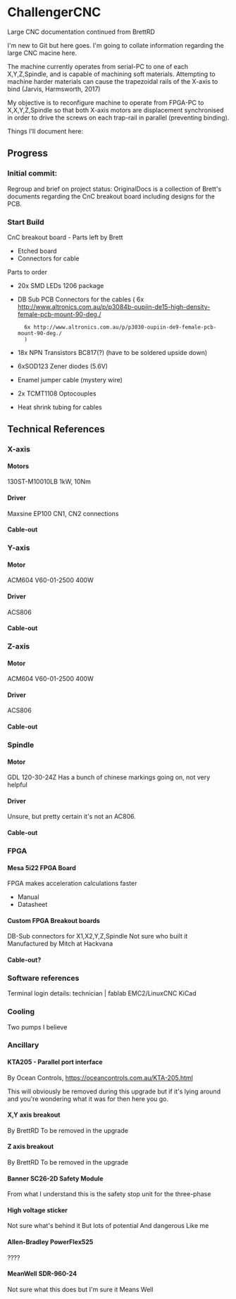 # ChallengerCNC
Large CNC documentation continued from BrettRD

I'm new to Git but here goes. I'm going to collate information regarding the large CNC macine here.

The machine currently operates from serial-PC to one of each X,Y,Z,Spindle, and is capable of machining soft materials. Attempting to machine harder materials can cause the trapezoidal rails of the X-axis to bind (Jarvis, Harmsworth, 2017)

My objective is to reconfigure machine to operate from FPGA-PC to X,X,Y,Z,Spindle so that both X-axis motors are displacement synchronised in order to drive the screws on each trap-rail in parallel (preventing binding).

Things I'll document here:

## Progress
### Initial commit: 

Regroup and brief on project status: 
OriginalDocs is a collection of Brett's documents regarding the CnC breakout board including designs for the PCB.

### Start Build 

CnC breakout board - 
Parts left by Brett
+ Etched board
+ Connectors for cable


Parts to order
+ 20x SMD LEDs 1206 package
+ DB Sub PCB Connectors for the cables 
		(
		6x http://www.altronics.com.au/p/p3084b-oupiin-de15-high-density-female-pcb-mount-90-deg./
 
		6x http://www.altronics.com.au/p/p3030-oupiin-de9-female-pcb-mount-90-deg./
		)
+ 18x NPN Transistors BC817(?) (have to be soldered upside down)
+ 6xSOD123 Zener diodes (5.6V)
+ Enamel jumper cable (mystery wire)
+ 2x TCMT1108 Optocouples
+ Heat shrink tubing for cables

## Technical References

### X-axis
#### Motors
130ST-M10010LB
1kW, 10Nm
#### Driver
Maxsine EP100
CN1, CN2 connections
#### Cable-out

### Y-axis
#### Motor
ACM604 V60-01-2500
400W
#### Driver
ACS806
#### Cable-out

### Z-axis
#### Motor
ACM604 V60-01-2500
400W
#### Driver
ACS806
#### Cable-out

### Spindle
#### Motor
GDL 120-30-24Z
Has a bunch of chinese markings going on, not very helpful

#### Driver
Unsure, but pretty certain it's not an AC806.
#### Cable-out

### FPGA
#### Mesa 5i22 FPGA Board
FPGA makes acceleration calculations faster
+ Manual
+ Datasheet

#### Custom FPGA Breakout boards
DB-Sub connectors for X1,X2,Y,Z,Spindle
Not sure who built it
Manufactured by Mitch at Hackvana

#### Cable-out?

### Software references
Terminal login details: technician   |    fablab
EMC2/LinuxCNC
KiCad

### Cooling
Two pumps I believe

### Ancillary
#### KTA205 - Parallel port interface
By Ocean Controls, https://oceancontrols.com.au/KTA-205.html

This will obviously be removed during this upgrade but if it's lying around and you're wondering what it was for then here you go.

#### X,Y axis breakout
By BrettRD
To be removed in the upgrade

#### Z axis breakout
By BrettRD
To be removed in the upgrade

#### Banner SC26-2D Safety Module
From what I understand this is the safety stop unit for the three-phase

#### High voltage sticker
Not sure what's behind it
But lots of potential
And dangerous
Like me

#### Allen-Bradley PowerFlex525
????

#### MeanWell SDR-960-24
Not sure what this does but I'm sure it Means Well
